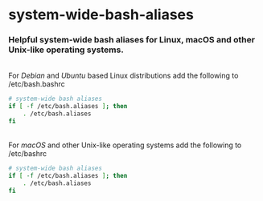 # system-wide-bash-aliases
### Helpful system-wide bash aliases for Linux, macOS and other Unix-like operating systems.
\
For *Debian* and *Ubuntu* based Linux distributions add the following to /etc/bash.bashrc

```bash
# system-wide bash aliases
if [ -f /etc/bash.aliases ]; then
	. /etc/bash.aliases
fi
```
\
For *macOS* and other Unix-like operating systems add the following to /etc/bashrc

```bash
# system-wide bash aliases
if [ -f /etc/bash.aliases ]; then
	. /etc/bash.aliases
fi
````
